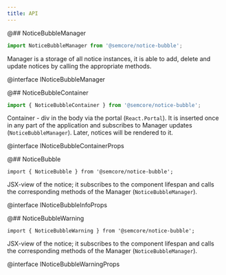 ```yaml
---
title: API
---
```


@## NoticeBubbleManager

```js
import NoticeBubbleManager from '@semcore/notice-bubble';
```

Manager is a storage of all notice instances, it is able to add, delete and update notices by calling the appropriate methods.

@interface INoticeBubbleManager

@## NoticeBubbleContainer

```js
import { NoticeBubbleContainer } from '@semcore/notice-bubble';
```

Container - div in the body via the portal (`React.Portal`). It is inserted once in any part of the application and subscribes to Manager updates (`NoticeBubbleManager`). Later, notices will be rendered to it.

@interface INoticeBubbleContainerProps

@## NoticeBubble

`import { NoticeBubble } from '@semcore/notice-bubble';`

JSX-view of the notice; it subscribes to the component lifespan and calls the corresponding methods of the Manager (`NoticeBubbleManager`).

@interface INoticeBubbleInfoProps

@## NoticeBubbleWarning

`import { NoticeBubbleWarning } from '@semcore/notice-bubble';`

JSX-view of the notice; it subscribes to the component lifespan and calls the corresponding methods of the Manager (`NoticeBubbleManager`).

@interface INoticeBubbleWarningProps

